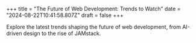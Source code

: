 +++
title = "The Future of Web Development: Trends to Watch"
date = "2024-08-22T10:41:58.807Z"
draft = false
+++

  Explore the latest trends shaping the future of web development, from AI-driven design to the rise of JAMstack.
        